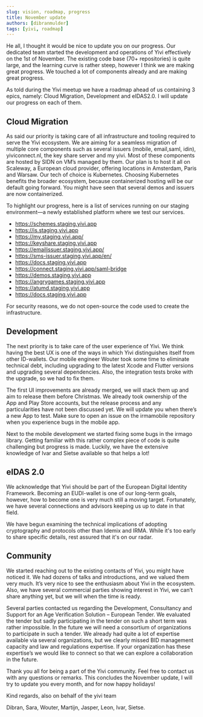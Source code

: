 ```yaml
---
slug: vision, roadmap, progress
title: November update
authors: [dibranmulder]
tags: [yivi, roadmap]
---
```


He all, I thought it would be nice to update you on our progress. Our dedicated team started the development and operations of Yivi effectively on the 1st of November. The existing code base (70+ repositories) is quite large, and the learning curve is rather steep, however I think we are making great progress. We touched a lot of components already and are making great progress.

As told during the Yivi meetup we have a roadmap ahead of us containing 3 epics, namely: Cloud Migration, Development and eIDAS2.0. I will update our progress on each of them.

<!-- truncate -->

## Cloud Migration
As said our priority is taking care of all infrastructure and tooling required to serve the Yivi ecosystem. We are aiming for a seamless migration of multiple core components such as several issuers (mobile, email,saml, idin), yiviconnect.nl, the key share server and my yivi. Most of these components are hosted by SIDN on VM’s managed by them. Our plan is to host it all on Scaleway, a European cloud provider, offering locations in Amsterdam, Paris and Warsaw. Our tech of choice is Kubernetes. Choosing Kubernetes benefits the broader ecosystem, because containerized hosting will be our default going forward. You might have seen that several demos and issuers are now containerized.

To highlight our progress, here is a list of services running on our staging environment—a newly established platform where we test our services.
- https://schemes.staging.yivi.app
- https://is.staging.yivi.app
- https://my.staging.yivi.app/
- https://keyshare.staging.yivi.app
- https://emailissuer.staging.yivi.app/
- https://sms-issuer.staging.yivi.app/en/
- https://docs.staging.yivi.app
- https://connect.staging.yivi.app/saml-bridge
- https://demos.staging.yivi.app
- https://angrygames.staging.yivi.app
- https://atumd.staging.yivi.app
- https://docs.staging.yivi.app

For security reasons, we do not open-source the code used to create the infrastructure.

## Development
The next priority is to take care of the user experience of Yivi. We think having the best UX is one of the ways in which Yivi distinguishes itself from other ID-wallets. Our mobile engineer Wouter took some time to eliminate technical debt, including upgrading to the latest Xcode and Flutter versions and upgrading several dependencies. Also, the integration tests broke with the upgrade, so we had to fix them.

The first UI improvements are already merged, we will stack them up and aim to release them before Christmas. We already took ownership of the App and Play Store accounts, but the release process and any particularities have not been discussed yet. We will update you when there’s a new App to test. Make sure to open an issue on the irmamobile repository when you experience bugs in the mobile app.

Next to the mobile development we started fixing some bugs in the irmago library. Getting familiar with this rather complex piece of code is quite challenging but progress is made. Luckily, we have the extensive knowledge of Ivar and Sietse available so that helps a lot!

## eIDAS 2.0
We acknowledge that Yivi should be part of the European Digital Identity Framework. Becoming an EUDI-wallet is one of our long-term goals, however, how to become one is very much still a moving target. Fortunately, we have several connections and advisors keeping us up to date in that field.

We have begun examining the technical implications of adopting cryptography and protocols other than Idemix and IRMA. While it's too early to share specific details, rest assured that it's on our radar.

## Community
We started reaching out to the existing contacts of Yivi, you might have noticed it. We had dozens of talks and introductions, and we valued them very much. It’s very nice to see the enthusiasm about Yivi in the ecosystem. Also, we have several commercial parties showing interest in Yivi, we can’t share anything yet, but we will when the time is ready.

Several parties contacted us regarding the Development, Consultancy and Support for an Age Verification Solution – European Tender. We evaluated the tender but sadly participating in the tender on such a short term was rather impossible. In the future we will need a consortium of organizations to participate in such a tender. We already had quite a lot of expertise available via several organizations, but we clearly missed BID management capacity and law and regulations expertise. If your organization has these expertise’s we would like to connect so that we can explore a collaboration in the future.

Thank you all for being a part of the Yivi community. Feel free to contact us with any questions or remarks. This concludes the November update, I will try to update you every month, and for now happy holidays!

Kind regards, also on behalf of the yivi team

Dibran, Sara, Wouter, Martijn, Jasper, Leon, Ivar, Sietse. 
